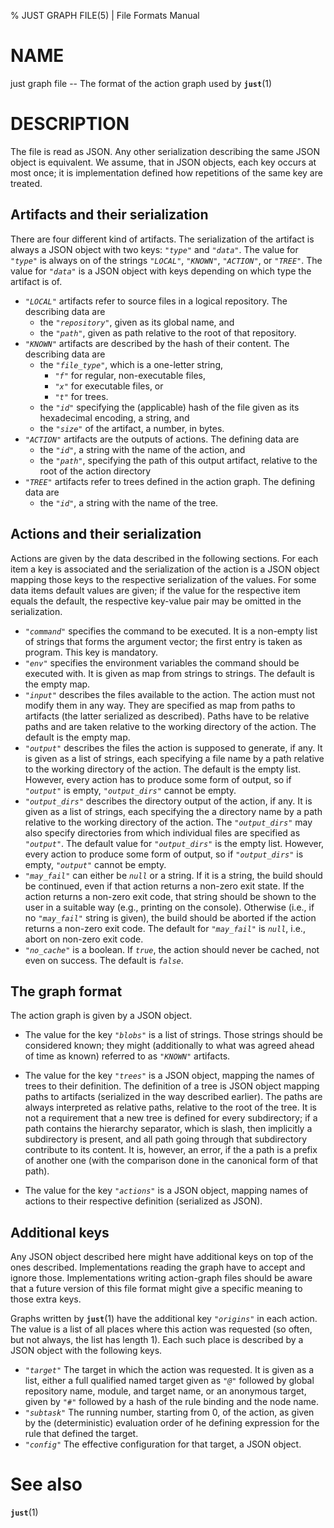 % JUST GRAPH FILE(5) | File Formats Manual

NAME
====

just graph file -- The format of the action graph used by **`just`**(1)

DESCRIPTION
===========

The file is read as JSON. Any other serialization describing the same
JSON object is equivalent. We assume, that in JSON objects, each key
occurs at most once; it is implementation defined how repetitions of the
same key are treated.

Artifacts and their serialization
---------------------------------

There are four different kind of artifacts. The serialization of the
artifact is always a JSON object with two keys: *`"type"`* and
*`"data"`*. The value for *`"type"`* is always on of the strings
*`"LOCAL"`*, *`"KNOWN"`*, *`"ACTION"`*, or *`"TREE"`*. The value for
*`"data"`* is a JSON object with keys depending on which type the
artifact is of.

 - *`"LOCAL"`* artifacts refer to source files in a logical repository.
   The describing data are
    - the *`"repository"`*, given as its global name, and
    - the *`"path"`*, given as path relative to the root of that
      repository.
 - *`"KNOWN"`* artifacts are described by the hash of their content. The
   describing data are
    - the *`"file_type"`*, which is a one-letter string,
       - *`"f"`* for regular, non-executable files,
       - *`"x"`* for executable files, or
       - *`"t"`* for trees.
    - the *`"id"`* specifying the (applicable) hash of the file given as
      its hexadecimal encoding, a string, and
    - the *`"size"`* of the artifact, a number, in bytes.
 - *`"ACTION"`* artifacts are the outputs of actions. The defining data
   are
    - the *`"id"`*, a string with the name of the action, and
    - the *`"path"`*, specifying the path of this output artifact,
      relative to the root of the action directory
 - *`"TREE"`* artifacts refer to trees defined in the action graph. The
   defining data are
    - the *`"id"`*, a string with the name of the tree.

Actions and their serialization
-------------------------------

Actions are given by the data described in the following sections. For
each item a key is associated and the serialization of the action is a
JSON object mapping those keys to the respective serialization of the
values. For some data items default values are given; if the value for
the respective item equals the default, the respective key-value pair
may be omitted in the serialization.

 - *`"command"`* specifies the command to be executed. It is a non-empty
   list of strings that forms the argument vector; the first entry is
   taken as program. This key is mandatory.
 - *`"env"`* specifies the environment variables the command should be
   executed with. It is given as map from strings to strings. The
   default is the empty map.
 - *`"input"`* describes the files available to the action. The action
   must not modify them in any way. They are specified as map from paths
   to artifacts (the latter serialized as described). Paths have to be
   relative paths and are taken relative to the working directory of the
   action. The default is the empty map.
 - *`"output"`* describes the files the action is supposed to generate,
   if any. It is given as a list of strings, each specifying a file name
   by a path relative to the working directory of the action. The
   default is the empty list. However, every action has to produce some
   form of output, so if *`"output"`* is empty, *`"output_dirs"`* cannot
   be empty.
 - *`"output_dirs"`* describes the directory output of the action, if
   any. It is given as a list of strings, each specifying the a
   directory name by a path relative to the working directory of the
   action. The *`"output_dirs"`* may also specify directories from which
   individual files are specified as *`"output"`*. The default value for
   *`"output_dirs"`* is the empty list. However, every action to produce
   some form of output, so if *`"output_dirs"`* is empty, *`"output"`*
   cannot be empty.
 - *`"may_fail"`* can either be *`null`* or a string. If it is a string,
   the build should be continued, even if that action returns a non-zero
   exit state. If the action returns a non-zero exit code, that string
   should be shown to the user in a suitable way (e.g., printing on the
   console). Otherwise (i.e., if no *`"may_fail"`* string is given), the
   build should be aborted if the action returns a non-zero exit code.
   The default for *`"may_fail"`* is *`null`*, i.e., abort on non-zero
   exit code.
 - *`"no_cache"`* is a boolean. If *`true`*, the action should never be
   cached, not even on success. The default is *`false`*.

The graph format
----------------

The action graph is given by a JSON object.

 - The value for the key *`"blobs"`* is a list of strings. Those strings
   should be considered known; they might (additionally to what was
   agreed ahead of time as known) referred to as *`"KNOWN"`* artifacts.

 - The value for the key *`"trees"`* is a JSON object, mapping the names
   of trees to their definition. The definition of a tree is JSON object
   mapping paths to artifacts (serialized in the way described earlier).
   The paths are always interpreted as relative paths, relative to the
   root of the tree. It is not a requirement that a new tree is defined
   for every subdirectory; if a path contains the hierarchy separator,
   which is slash, then implicitly a subdirectory is present, and all
   path going through that subdirectory contribute to its content. It
   is, however, an error, if the a path is a prefix of another one (with
   the comparison done in the canonical form of that path).

 - The value for the key *`"actions"`* is a JSON object, mapping names
   of actions to their respective definition (serialized as JSON).

Additional keys
---------------

Any JSON object described here might have additional keys on top of the
ones described. Implementations reading the graph have to accept and
ignore those. Implementations writing action-graph files should be aware
that a future version of this file format might give a specific meaning
to those extra keys.

Graphs written by **`just`**(1) have the additional key *`"origins"`* in
each action. The value is a list of all places where this action was
requested (so often, but not always, the list has length 1). Each such
place is described by a JSON object with the following keys.

 - *`"target"`* The target in which the action was requested. It is
   given as a list, either a full qualified named target given as
   *`"@"`* followed by global repository name, module, and target name,
   or an anonymous target, given by *`"#"`* followed by a hash of the
   rule binding and the node name.
 - *`"subtask"`* The running number, starting from 0, of the action, as
   given by the (deterministic) evaluation order of he defining
   expression for the rule that defined the target.
 - *`"config"`* The effective configuration for that target, a JSON
   object.

See also
========

**`just`**(1)
